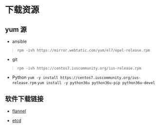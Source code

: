 # 下载资源

## yum 源

- ansible

> `rpm -ivh https://mirror.webtatic.com/yum/el7/epel-release.rpm`

- git

> `rpm -ivh https://centos7.iuscommunity.org/ius-release.rpm`

- Python
   `yum -y install https://centos7.iuscommunity.org/ius-release.rpm`
   `yum install -y python36u python36u-pip python36u-devel`

## 软件下载链接

- [flannel](https://github.com/coreos/flannel/releases)

- [etcd](https://github.com/coreos/etcd/releases)

